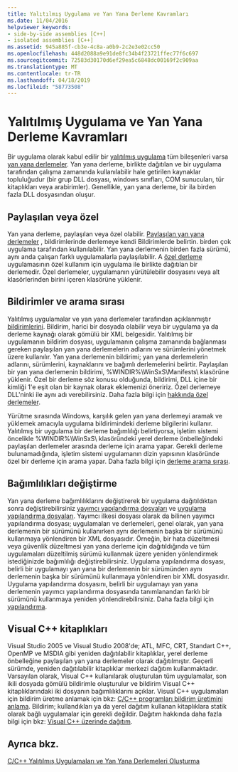 ```yaml
---
title: Yalıtılmış Uygulama ve Yan Yana Derleme Kavramları
ms.date: 11/04/2016
helpviewer_keywords:
- side-by-side assemblies [C++]
- isolated assemblies [C++]
ms.assetid: 945a885f-cb3e-4c8a-a0b9-2c2e3e02cc50
ms.openlocfilehash: 448d2088a9e91de8fc34b4f23721ffec77f6c697
ms.sourcegitcommit: 72583d30170d6ef29ea5c6848dc00169f2c909aa
ms.translationtype: MT
ms.contentlocale: tr-TR
ms.lasthandoff: 04/18/2019
ms.locfileid: "58773508"
---
```

# <a name="concepts-of-isolated-applications-and-side-by-side-assemblies"></a>Yalıtılmış Uygulama ve Yan Yana Derleme Kavramları

Bir uygulama olarak kabul edilir bir [yalıtılmış uygulama](/windows/desktop/SbsCs/isolated-applications) tüm bileşenleri varsa [yan yana derlemeler](/windows/desktop/SbsCs/about-side-by-side-assemblies-). Yan yana derleme, birlikte dağıtılan ve bir uygulama tarafından çalışma zamanında kullanılabilir hale getirilen kaynaklar topluluğudur (bir grup DLL dosyası, windows sınıfları, COM sunucuları, tür kitaplıkları veya arabirimler). Genellikle, yan yana derleme, bir ila birden fazla DLL dosyasından oluşur.

## <a name="shared-or-private"></a>Paylaşılan veya özel

Yan yana derleme, paylaşılan veya özel olabilir. [Paylaşılan yan yana derlemeler](https://msdn.microsoft.com/library/aa375996.aspx) , bildirimlerinde derlemeye kendi Bildirimlerde belirtin. birden çok uygulama tarafından kullanılabilir. Yan yana derlemenin birden fazla sürümü, aynı anda çalışan farklı uygulamalarla paylaşılabilir. A [özel derleme](/windows/desktop/SbsCs/about-private-assemblies-) uygulamasının özel kullanım için uygulama ile birlikte dağıtılan bir derlemedir. Özel derlemeler, uygulamanın yürütülebilir dosyasını veya alt klasörlerinden birini içeren klasörüne yüklenir.

## <a name="manifests-and-search-order"></a>Bildirimler ve arama sırası

Yalıtılmış uygulamalar ve yan yana derlemeler tarafından açıklanmıştır [bildirimlerini](/windows/desktop/sbscs/manifests). Bildirim, harici bir dosyada olabilir veya bir uygulama ya da derleme kaynağı olarak gömülü bir XML belgesidir. Yalıtılmış bir uygulamanın bildirim dosyası, uygulamanın çalışma zamanında bağlanması gereken paylaşılan yan yana derlemelerin adlarını ve sürümlerini yönetmek üzere kullanılır. Yan yana derlemenin bildirimi; yan yana derlemelerin adlarını, sürümlerini, kaynaklarını ve bağımlı derlemelerini belirtir. Paylaşılan bir yan yana derlemenin bildirimi, %WINDIR%\WinSxS\Manifests\ klasörüne yüklenir. Özel bir derleme söz konusu olduğunda, bildirimi, DLL içine bir kimliği 1'e eşit olan bir kaynak olarak eklemenizi öneririz. Özel derlemeye DLL'ninki ile aynı adı verebilirsiniz. Daha fazla bilgi için [hakkında özel derlemeler](/windows/desktop/SbsCs/about-private-assemblies-).

Yürütme sırasında Windows, karşılık gelen yan yana derlemeyi aramak ve yüklemek amacıyla uygulama bildirimindeki derleme bilgilerini kullanır. Yalıtılmış bir uygulama bir derleme bağımlılığı belirtiyorsa, işletim sistemi öncelikle %WINDIR%\WinSxS\ klasöründeki yerel derleme önbelleğindeki paylaşılan derlemeler arasında derleme için arama yapar. Gerekli derleme bulunamadığında, işletim sistemi uygulamanın dizin yapısının klasöründe özel bir derleme için arama yapar. Daha fazla bilgi için [derleme arama sırası](/windows/desktop/SbsCs/assembly-searching-sequence).

## <a name="changing-dependencies"></a>Bağımlılıkları değiştirme

Yan yana derleme bağımlılıklarını değiştirerek bir uygulama dağıtıldıktan sonra değiştirebilirsiniz [yayımcı yapılandırma dosyaları](/windows/desktop/SbsCs/publisher-configuration-files) ve [uygulama yapılandırma dosyaları](/windows/desktop/SbsCs/application-configuration-files). Yayımcı ilkesi dosyası olarak da bilinen yayımcı yapılandırma dosyası; uygulamaları ve derlemeleri, genel olarak, yan yana derlemenin bir sürümünü kullanırken aynı derlemenin başka bir sürümünü kullanmaya yönlendiren bir XML dosyasıdır. Örneğin, bir hata düzeltmesi veya güvenlik düzeltmesi yan yana derleme için dağıtıldığında ve tüm uygulamaları düzeltilmiş sürümü kullanmak üzere yeniden yönlendirmek istediğinizde bağımlılığı değiştirebilirsiniz. Uygulama yapılandırma dosyası, belirli bir uygulamayı yan yana bir derlemenin bir sürümünden aynı derlemenin başka bir sürümünü kullanmaya yönlendiren bir XML dosyasıdır. Uygulama yapılandırma dosyasını, belirli bir uygulamayı yan yana derlemenin yayımcı yapılandırma dosyasında tanımlanandan farklı bir sürümünü kullanmaya yeniden yönlendirebilirsiniz. Daha fazla bilgi için [yapılandırma](/windows/desktop/SbsCs/configuration).

## <a name="visual-c-libraries"></a>Visual C++ kitaplıkları

Visual Studio 2005 ve Visual Studio 2008'de; ATL, MFC, CRT, Standart C++, OpenMP ve MSDIA gibi yeniden dağıtılabilir kitaplıklar, yerel derleme önbelleğine paylaşılan yan yana derlemeler olarak dağıtılmıştır. Geçerli sürümde, yeniden dağıtılabilir kitaplıklar merkezi dağıtım kullanmaktadır. Varsayılan olarak, Visual C++ kullanılarak oluşturulan tüm uygulamalar, son ikili dosyada gömülü bildirimle oluşturulur ve bildirim Visual C++ kitaplıklarındaki iki dosyanın bağımlılıklarını açıklar. Visual C++ uygulamaları için bildirim üretme anlamak için bkz: [C/C++ programları bildirim üretimini anlama](understanding-manifest-generation-for-c-cpp-programs.md). Bildirim; kullandıkları ya da yerel dağıtım kullanan kitaplıklara statik olarak bağlı uygulamalar için gerekli değildir. Dağıtım hakkında daha fazla bilgi için bkz: [Visual C++ üzerinde dağıtım](../windows/deployment-in-visual-cpp.md).

## <a name="see-also"></a>Ayrıca bkz.

[C/C++ Yalıtılmış Uygulamaları ve Yan Yana Derlemeleri Oluşturma](building-c-cpp-isolated-applications-and-side-by-side-assemblies.md)
